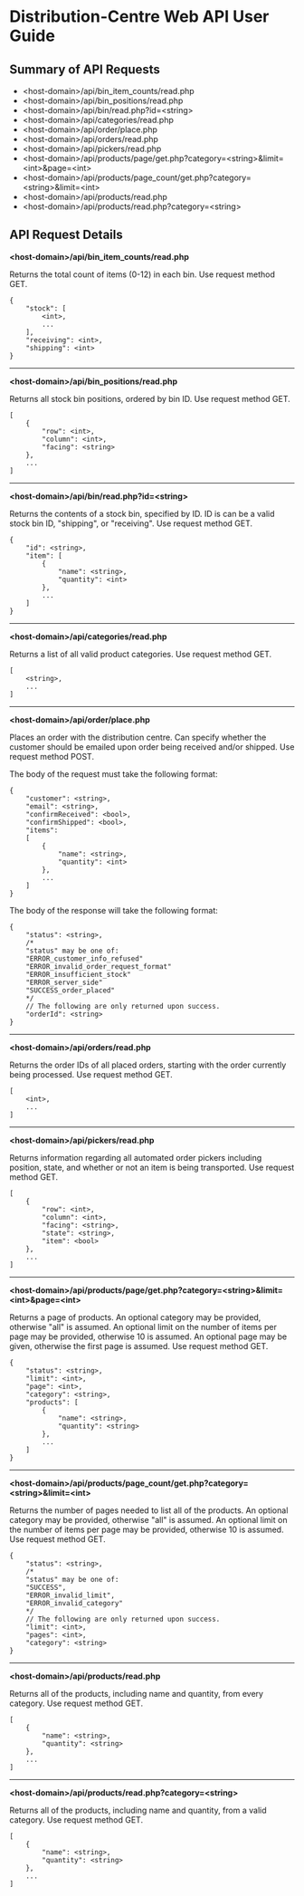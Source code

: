 Distribution-Centre Web API User Guide
======================================

Summary of API Requests
-----------------------

* \<host-domain\>/api/bin_item_counts/read.php
* \<host-domain\>/api/bin_positions/read.php
* \<host-domain\>/api/bin/read.php?id=\<string\>
* \<host-domain\>/api/categories/read.php
* \<host-domain\>/api/order/place.php
* \<host-domain\>/api/orders/read.php
* \<host-domain\>/api/pickers/read.php
* \<host-domain\>/api/products/page/get.php?category=\<string\>&limit=\<int\>&page=\<int\>
* \<host-domain\>/api/products/page_count/get.php?category=\<string\>&limit=\<int\>
* \<host-domain\>/api/products/read.php
* \<host-domain\>/api/products/read.php?category=\<string\>

API Request Details
-------------------

**\<host-domain\>/api/bin_item_counts/read.php**

Returns the total count of items (0-12) in each bin. Use request method GET.

	{
		"stock": [
			<int>,
			...
  		],
  		"receiving": <int>,
		"shipping": <int>
	}

---

**\<host-domain\>/api/bin_positions/read.php**

Returns all stock bin positions, ordered by bin ID. Use request method GET.

	[
		{
			"row": <int>,
			"column": <int>,
			"facing": <string>
		},
		...
	]

---

**\<host-domain\>/api/bin/read.php?id=\<string\>**

Returns the contents of a stock bin, specified by ID. ID is can be a valid stock bin ID, "shipping", or "receiving". Use request method GET.

	{
		"id": <string>,
		"item": [
			{
				"name": <string>,
				"quantity": <int>
			},
			...
		]
	}

---

**\<host-domain\>/api/categories/read.php**

Returns a list of all valid product categories. Use request method GET.

	[
		<string>,
		...
	]

---

**\<host-domain\>/api/order/place.php**

Places an order with the distribution centre. Can specify whether the customer should be emailed upon order being received and/or shipped. Use request method POST.

The body of the request must take the following format:

	{
    	"customer": <string>,
		"email": <string>,
		"confirmReceived": <bool>,
		"confirmShipped": <bool>,
		"items":
		[
			{
				"name": <string>,
				"quantity": <int>
			},
			...
		]
	}

The body of the response will take the following format:

	{
		"status": <string>,
		/*
		"status" may be one of:
		"ERROR_customer_info_refused"
		"ERROR_invalid_order_request_format"
		"ERROR_insufficient_stock"
		"ERROR_server_side"
		"SUCCESS_order_placed"
		*/
		// The following are only returned upon success.
		"orderId": <string>
	}

---

**\<host-domain\>/api/orders/read.php**

Returns the order IDs of all placed orders, starting with the order currently being processed. Use request method GET.

	[
		<int>,
		...
	]

---

**\<host-domain\>/api/pickers/read.php**

Returns information regarding all automated order pickers including position, state, and whether or not an item is being transported. Use request method GET.

	[  
		{  
			"row": <int>,  
			"column": <int>,  
			"facing": <string>,  
			"state": <string>,  
			"item": <bool>  
		},  
		...  
	]

---

**\<host-domain\>/api/products/page/get.php?category=\<string\>&limit=\<int\>&page=\<int\>**

Returns a page of products. An optional category may be provided, otherwise "all" is assumed. An optional limit on the number of items per page may be provided, otherwise 10 is assumed. An optional page may be given, otherwise the first page is assumed. Use request method GET.

	{
		"status": <string>,
		"limit": <int>,
		"page": <int>,
		"category": <string>,
		"products": [
			{
				"name": <string>,
				"quantity": <string>
			},
			...
		]
	}

---

**\<host-domain\>/api/products/page_count/get.php?category=\<string\>&limit=\<int\>**

Returns the number of pages needed to list all of the products. An optional category may be provided, otherwise "all" is assumed. An optional limit on the number of items per page may be provided, otherwise 10 is assumed. Use request method GET.

	{
		"status": <string>,
		/*
		"status" may be one of:
		"SUCCESS",
		"ERROR_invalid_limit",
		"ERROR_invalid_category"
		*/
		// The following are only returned upon success.
		"limit": <int>,
		"pages": <int>,
		"category": <string>
	}

---

**\<host-domain\>/api/products/read.php**

Returns all of the products, including name and quantity, from every category. Use request method GET.

	[
		{
			"name": <string>,
			"quantity": <string>
		},
		...
	]

---

**\<host-domain\>/api/products/read.php?category=\<string\>**

Returns all of the products, including name and quantity, from a valid category. Use request method GET.

	[
		{
			"name": <string>,
			"quantity": <string>
		},
		...
	]